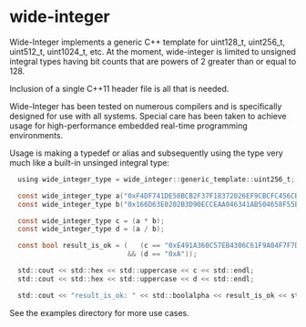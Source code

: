 # wide-integer
Wide-Integer implements a generic C++ template for uint128_t, uint256_t, uint512_t, uint1024_t, etc. At the moment, wide-integer is limited to unsigned integral types having bit counts that are powers of 2 greater than or equal to 128.

Inclusion of a single C++11 header file is all that is needed.

Wide-Integer has been tested on numerous compilers and is specifically designed for use with all systems. Special care has been taken to achieve usage for high-performance embedded real-time programming environments.

Usage is making a typedef or alias and subsequently using the type very much like a built-in unsinged integral type:
```C
  using wide_integer_type = wide_integer::generic_template::uint256_t;

  const wide_integer_type a("0xF4DF741DE58BCB2F37F18372026EF9CBCFC456CB80AF54D53BDEED78410065DE");
  const wide_integer_type b("0x166D63E0202B3D90ECCEAA046341AB504658F55B974A7FD63733ECF89DD0DF75");

  const wide_integer_type c = (a * b);
  const wide_integer_type d = (a / b);

  const bool result_is_ok = (   (c == "0xE491A360C57EB4306C61F9A04F7F7D99BE3676AAD2D71C5592D5AE70F84AF076")
                             && (d == "0xA"));

  std::cout << std::hex << std::uppercase << c << std::endl;
  std::cout << std::hex << std::uppercase << d << std::endl;

  std::cout << "result_is_ok: " << std::boolalpha << result_is_ok << std::endl;
```

See the examples directory for more use cases.
